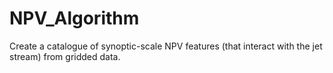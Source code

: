 # NPV_Algorithm
Create a catalogue of synoptic-scale NPV features (that interact with the jet stream) from gridded data. 
